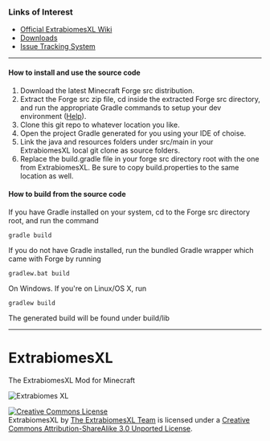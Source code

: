 ### Links of Interest
 - [Official ExtrabiomesXL Wiki](https://github.com/ExtrabiomesXL/ExtrabiomesXL/wiki)
 - [Downloads](http://goo.gl/gxlmm)
 - [Issue Tracking System](https://github.com/ExtrabiomesXL/ExtrabiomesXL/issues)
 
* * *

#### How to install and use the source code ####

1. Download the latest Minecraft Forge src distribution.
2. Extract the Forge src zip file, cd inside the extracted Forge src directory, and run the appropriate Gradle commands to setup your dev environment ([Help](http://www.minecraftforge.net/wiki/Installation/Source)).
3. Clone this git repo to whatever location you like.
4. Open the project Gradle generated for you using your IDE of choise.
5. Link the java and resources folders under src/main in your ExtrabiomesXL local git clone as source folders.
6. Replace the build.gradle file in your forge src directory root with the one from ExtrabiomesXL. Be sure to copy build.properties to the same location as well.

#### How to build from the source code ####

If you have Gradle installed on your system, cd to the Forge src directory root, and run the command
````
gradle build
````
If you do not have Gradle installed, run the bundled Gradle wrapper which came with Forge by running
````
gradlew.bat build
````
On Windows. If you're on Linux/OS X, run
````
gradlew build
````
The generated build will be found under build/lib

* * *

ExtrabiomesXL
=============
The ExtrabiomesXL Mod for Minecraft

![Extrabiomes XL](https://raw.github.com/ExtrabiomesXL/extrabiomes-artwork/master/code%20repository/logo.png)

<a rel="license" href="http://creativecommons.org/licenses/by-sa/3.0/deed.en_US"><img alt="Creative Commons License" style="border-width:0" src="http://i.creativecommons.org/l/by-sa/3.0/80x15.png" /></a><br /><span xmlns:dct="http://purl.org/dc/terms/" property="dct:title">ExtrabiomesXL</span> by <a xmlns:cc="http://creativecommons.org/ns#" href="https://github.com/ExtrabiomesXL?tab=members" property="cc:attributionName" rel="cc:attributionURL">The ExtrabiomesXL Team</a> is licensed under a <a rel="license" href="http://creativecommons.org/licenses/by-sa/3.0/deed.en_US">Creative Commons Attribution-ShareAlike 3.0 Unported License</a>.
